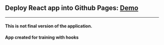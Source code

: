 ## Deploy React app into Github Pages: [Demo](https://nonsmokers.github.io/react-hooks-app/)
------
#### This is not final version of the application.
#### App created for training with hooks

